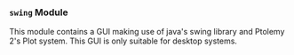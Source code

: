 ### `swing` Module

This module contains a GUI making use of java's swing library and
Ptolemy 2's Plot system.
This GUI is only suitable for desktop systems.
